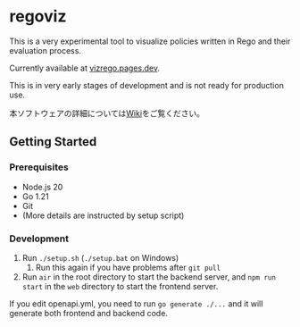 # regoviz

This is a very experimental tool to visualize policies written in Rego and their evaluation process.

Currently available at [vizrego.pages.dev](https://vizrego.pages.dev).

This is in very early stages of development and is not ready for production use.

本ソフトウェアの詳細については[Wiki](https://github.com/kenty02/regoviz/wiki/%E8%AA%AC%E6%98%8E)をご覧ください。

## Getting Started

### Prerequisites

- Node.js 20
- Go 1.21
- Git
- (More details are instructed by setup script)

### Development

1. Run `./setup.sh` (`./setup.bat` on Windows)
   1. Run this again if you have problems after `git pull`
2. Run `air` in the root directory to start the backend server, and `npm run start` in the `web` directory to start the frontend server.

If you edit openapi.yml, you need to run `go generate ./...` and it will generate both frontend and backend code.
